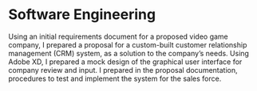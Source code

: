 # Software Engineering
Using an initial requirements document for a proposed video game company, I prepared a proposal for a custom-built customer relationship management (CRM) system, as a solution to the company’s needs. Using Adobe XD, I prepared a mock design of the graphical user interface for company review and input. I prepared in the proposal documentation, procedures to test and implement the system for the sales force.
